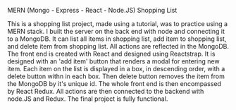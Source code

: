 MERN (Mongo - Express - React - Node.JS) Shopping List

This is a shopping list project, made using a tutorial, was to practice using a MERN stack.  I built the server on the back end with node and connecting it to a MongoDB. It can list all items in shopping list, add item to shopping list, and delete item from shopping list.  All actions are reflected in the MongoDB.  The front end is created with React and designed using Reactstrap. It is designed with an 'add item' button that renders a modal for entering new item.  Each item on the list is displayed in a box, in descending order, with a delete button withn in each box.  Then delete button removes the item from the MongoDB by it's unique id. The whole front end is then encompassed by React Redux.  All actions are then connected to the backend with node.JS and Redux.  The final project is fully functional.
